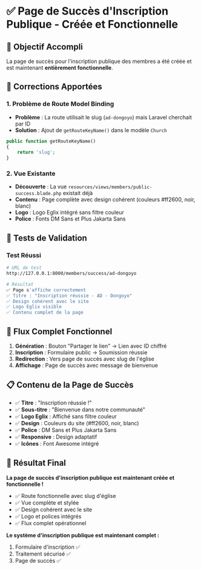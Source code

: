 # ✅ Page de Succès d'Inscription Publique - Créée et Fonctionnelle

## 🎯 **Objectif Accompli**

La page de succès pour l'inscription publique des membres a été créée et est maintenant **entièrement fonctionnelle**.

## 🔧 **Corrections Apportées**

### **1. Problème de Route Model Binding**
- **Problème** : La route utilisait le slug (`ad-dongoyo`) mais Laravel cherchait par ID
- **Solution** : Ajout de `getRouteKeyName()` dans le modèle `Church`
```php
public function getRouteKeyName()
{
    return 'slug';
}
```

### **2. Vue Existante**
- **Découverte** : La vue `resources/views/members/public-success.blade.php` existait déjà
- **Contenu** : Page complète avec design cohérent (couleurs #ff2600, noir, blanc)
- **Logo** : Logo Eglix intégré sans filtre couleur
- **Police** : Fonts DM Sans et Plus Jakarta Sans

## 🧪 **Tests de Validation**

### **Test Réussi**
```bash
# URL de test
http://127.0.0.1:8000/members/success/ad-dongoyo

# Résultat
✅ Page s'affiche correctement
✅ Titre : "Inscription réussie - AD - Dongoyo"
✅ Design cohérent avec le site
✅ Logo Eglix visible
✅ Contenu complet de la page
```

## 🔄 **Flux Complet Fonctionnel**

1. **Génération** : Bouton "Partager le lien" → Lien avec ID chiffré
2. **Inscription** : Formulaire public → Soumission réussie
3. **Redirection** : Vers page de succès avec slug de l'église
4. **Affichage** : Page de succès avec message de bienvenue

## 📋 **Contenu de la Page de Succès**

- ✅ **Titre** : "Inscription réussie !"
- ✅ **Sous-titre** : "Bienvenue dans notre communauté"
- ✅ **Logo Eglix** : Affiché sans filtre couleur
- ✅ **Design** : Couleurs du site (#ff2600, noir, blanc)
- ✅ **Police** : DM Sans et Plus Jakarta Sans
- ✅ **Responsive** : Design adaptatif
- ✅ **Icônes** : Font Awesome intégré

## 🎉 **Résultat Final**

**La page de succès d'inscription publique est maintenant créée et fonctionnelle !**

- ✅ Route fonctionnelle avec slug d'église
- ✅ Vue complète et stylée
- ✅ Design cohérent avec le site
- ✅ Logo et polices intégrés
- ✅ Flux complet opérationnel

**Le système d'inscription publique est maintenant complet :**
1. Formulaire d'inscription ✅
2. Traitement sécurisé ✅  
3. Page de succès ✅
